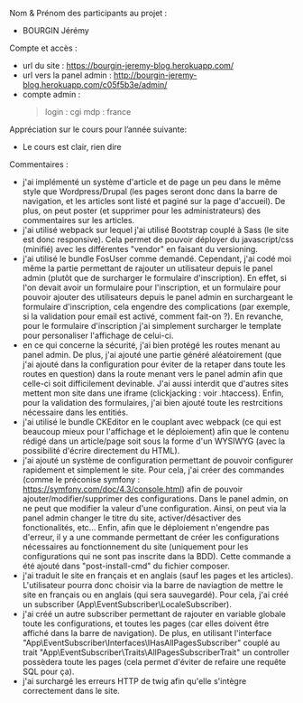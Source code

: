 Nom & Prénom des participants au projet :
- BOURGIN Jérémy

Compte et accès :
- url du site : https://bourgin-jeremy-blog.herokuapp.com/
- url vers la panel admin : http://bourgin-jeremy-blog.herokuapp.com/c05f5b3e/admin/
- compte admin : 
    > login : cgi
    > mdp : france

Appréciation sur le cours pour l’année suivante:
- Le cours est clair, rien dire

Commentaires :
- j'ai implémenté un système d'article et de page un peu dans le même style que Wordpress/Drupal (les pages seront donc dans la barre de navigation, et les articles sont listé et paginé sur la page d'accueil). De plus, on peut poster (et supprimer pour les administrateurs) des commentaires sur les articles.
- j'ai utilisé webpack sur lequel j'ai utilisé Bootstrap couplé à Sass (le site est donc responsive). Cela permet de pouvoir déployer du javascript/css (minifié) avec les différentes "vendor" en faisant du versioning. 
- j'ai utilisé le bundle FosUser comme demandé. Cependant, j'ai codé moi même la partie permettant de rajouter un utilisateur depuis le panel admin (plutôt que de surcharger le formulaire d'inscription). En effet, si l'on devait avoir un formulaire pour l'inscription, et un formulaire pour pouvoir ajouter des utilisateurs depuis le panel admin en surchargeant le formulaire d'inscription, cela engendre des complications (par exemple, si la validation pour email est activé, comment fait-on ?). En revanche, pour le formulaire d'inscription j'ai simplement surcharger le template pour personaliser l'affichage de celui-ci.
- en ce qui concerne la sécurité, j'ai bien protégé les routes menant au panel admin. De plus, j'ai ajouté une partie généré aléatoirement (que j'ai ajouté dans la configuration pour éviter de la retaper dans toute les routes en question) dans la route menant vers le panel admin afin que celle-ci soit difficilement devinable. J'ai aussi interdit que d'autres sites mettent mon site dans une iframe (clickjacking : voir .htaccess). Enfin, pour la validation des formulaires, j'ai bien ajouté toute les restrcitions nécessaire dans les entitiés.
- j'ai utilisé le bundle CKEditor en le couplant avec webpack (ce qui est beaucoup mieux pour l'affichage et le déploiement) afin que le contenu rédigé dans un article/page soit sous la forme d'un WYSIWYG (avec la possibilité d'écrire directement du HTML).
- j'ai ajouté un système de configuration permettant de pouvoir configurer rapidement et simplement le site. Pour cela, j'ai créer des commandes (comme le préconise symfony : https://symfony.com/doc/4.3/console.html) afin de pouvoir ajouter/modifier/supprimer des configurations. Dans le panel admin, on ne peut que modifier la valeur d'une configuration. Ainsi, on peut via la panel admin changer le titre du site, activer/désactiver des fonctionalités, etc... Enfin, afin que le déploiement n'engendre pas d'erreur, il y a une commande permettant de créer les configurations nécessaires au fonctionnement du site (uniquement pour les configurations qui ne sont pas inscrite dans la BDD). Cette commande a été ajouté dans "post-install-cmd" du fichier composer.
- j'ai traduit le site en français et en anglais (sauf les pages et les articles). L'utilisateur pourra donc choisir via la barre de naviagtion de mettre le site en français ou en anglais (qui sera sauvegardé). Pour cela, j'ai créé un subscriber (App\EventSubscriber\LocaleSubscriber).
- j'ai créé un autre subscriber permettant de rajouter en variable globale toute les configurations, et toutes les pages (car elles doivent être affiché dans la barre de navigation). De plus, en utilisant l'interface "App\EventSubscriber\Interfaces\IHasAllPagesSubscriber" couplé au trait "App\EventSubscriber\Traits\AllPagesSubscriberTrait" un controller possèdera toute les pages (cela permet d'éviter de refaire une requête SQL pour ça).
- j'ai surchargé les erreurs HTTP de twig afin qu'elle s'intègre correctement dans le site.
